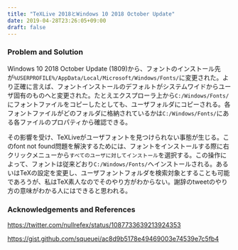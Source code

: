 ```yaml
---
title: "TeXLive 2018とWindows 10 2018 October Update"
date: 2019-04-28T23:26:05+09:00
draft: false
---
```


### Problem and Solution

Windows 10 2018 October Update (1809)から、フォントのインストール先が`%USERPROFILE%/AppData/Local/Microsoft/Windows/Fonts/`に変更された。より正確に言えば、フォントインストールのデフォルトがシステムワイドからユーザ固有のものへと変更された。たとえエクスプローラ上から`C:/Windows/Fonts/`にフォントファイルをコピーしたとしても、ユーザフォルダにコピーされる。各フォントファイルがどのフォルダに格納されているかは`C:/Windows/Fonts/`にある各ファイルのプロパティから確認できる。

その影響を受け、TeXLiveがユーザフォントを見つけられない事態が生じる。このfont not found問題を解決するためには、フォントをインストールする際に右クリックメニューから`すべてのユーザに対してインストール`を選択する。この操作によって、フォントは従来どおり`C:/Windows/Fonts/`へインストールされる。あるいはTeXの設定を変更し、ユーザフォントフォルダを検索対象とすることも可能であろうが、私はTeX素人なのでそのやり方がわからない。謝辞のtweetのやり方の意味がわかる人にはできると思われる。

### Acknowledgements and References

https://twitter.com/nullrefex/status/1087733639213924353

https://gist.github.com/squeuei/ac8d9b5178e49469003e74539e7c5fb4


